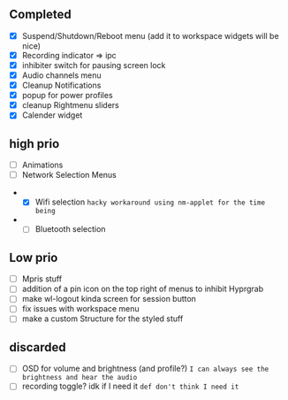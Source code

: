 ## Completed 
- [X] Suspend/Shutdown/Reboot menu (add it to workspace widgets will be nice)
- [X] Recording indicator => ipc
- [X] inhibiter switch for pausing screen lock
- [X] Audio channels menu
- [X] Cleanup Notifications
- [X] popup for power profiles
- [X] cleanup Rightmenu sliders
- [X] Calender widget

## high prio
- [ ] Animations
- [ ] Network Selection Menus
- - [x] Wifi selection `hacky workaround using nm-applet for the time being`
- - [ ] Bluetooth selection

## Low prio
- [ ] Mpris stuff
- [ ] addition of a pin icon on the top right of menus to inhibit Hyprgrab
- [ ] make wl-logout kinda screen for session button
- [ ] fix issues with workspace menu
- [ ] make a custom Structure for the styled stuff

## discarded
- [ ] OSD for volume and brightness (and profile?)  `I can always see the brightness and hear the audio`
- [ ] recording toggle? idk if I need it `def don't think I need it`
